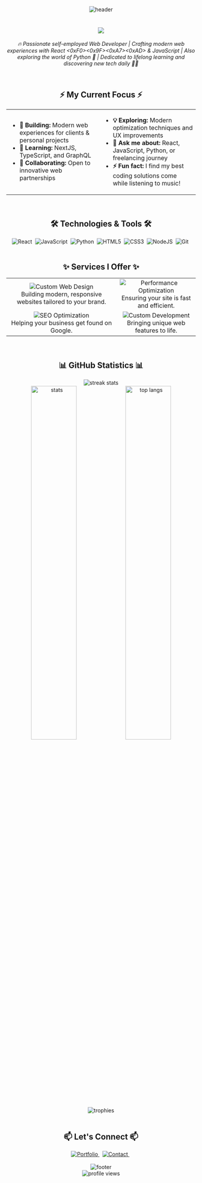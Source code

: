 <!-- Header -->
<div align="center">
  <picture>
    <source media="(prefers-color-scheme: dark)" srcset="https://capsule-render.vercel.app/api?type=waving&color=gradient&customColorList=12&height=300&section=header&text=Welcome%20to%20my%20Profile&fontSize=50&fontAlignY=35&animation=fadeIn&fontColor=FFFFFF">
    <img src="https://capsule-render.vercel.app/api?type=waving&color=gradient&customColorList=12&height=300&section=header&text=Welcome%20to%20my%20Profile&fontSize=50&fontAlignY=35&animation=fadeIn&fontColor=FFFFFF" alt="header">
  </picture>
</div>

<h1 align="center">
  <img src="https://readme-typing-svg.herokuapp.com/?font=Righteous&size=35&center=true&vCenter=true&width=500&height=70&duration=4000&lines=Hi+There!+👋;I'm+thuggys!;Web+Developer+Extraordinaire" />
</h1>

<!-- Profile Bio --> 
<p align="center">
  <em>🔥 Passionate self-employed Web Developer | Crafting modern web experiences with React <0xF0><0x9F><0xA7><0xAD> & JavaScript | Also exploring the world of Python 🐍 | Dedicated to lifelong learning and discovering new tech daily 🌱✨</em>
</p>

<br>

<!-- Skills Section -->
<h2 align="center">⚡ My Current Focus ⚡</h2>

<div align="center">
  <table>
    <tr>
      <td>
        <ul>
          <li><b>🔭 Building:</b> Modern web experiences for clients & personal projects</li>
          <li><b>🌱 Learning:</b> NextJS, TypeScript, and GraphQL</li>
          <li><b>🤝 Collaborating:</b> Open to innovative web partnerships</li>
        </ul>
      </td>
      <td>
        <ul>
          <li><b>💡 Exploring:</b> Modern optimization techniques and UX improvements</li>
          <li><b>💬 Ask me about:</b> React, JavaScript, Python, or freelancing journey</li>
          <li><b>⚡ Fun fact:</b> I find my best coding solutions come while listening to music!</li>
        </ul>
      </td>
    </tr>
  </table>
</div>

<br>

<!-- Tech Stack -->
<h2 align="center">🛠 Technologies & Tools 🛠</h2>

<div align="center">
  <img src="https://img.shields.io/badge/React-61DAFB?style=for-the-badge&logo=react&logoColor=black" alt="React"/>&nbsp;
  <img src="https://img.shields.io/badge/JavaScript-F7DF1E?style=for-the-badge&logo=javascript&logoColor=black" alt="JavaScript"/>&nbsp;
  <img src="https://img.shields.io/badge/Python-3776AB?style=for-the-badge&logo=python&logoColor=white" alt="Python"/>&nbsp;
  <img src="https://img.shields.io/badge/HTML5-E34F26?style=for-the-badge&logo=html5&logoColor=white" alt="HTML5"/>&nbsp;
  <img src="https://img.shields.io/badge/CSS3-1572B6?style=for-the-badge&logo=css3&logoColor=white" alt="CSS3"/>&nbsp;
  <img src="https://img.shields.io/badge/Node.js-339933?style=for-the-badge&logo=node.js&logoColor=white" alt="NodeJS"/>&nbsp;
  <img src="https://img.shields.io/badge/Git-F05032?style=for-the-badge&logo=git&logoColor=white" alt="Git"/>&nbsp;
</div>

<br>

<!-- Services Section -->
<h2 align="center">✨ Services I Offer ✨</h2>

<div align="center">
  <table>
    <tr>
      <td align="center">
        <img src="https://img.shields.io/badge/-Custom%20Web%20Design-9B30FF?style=for-the-badge" alt="Custom Web Design"/><br>
        Building modern, responsive websites tailored to your brand.
      </td>
      <td align="center">
        <img src="https://img.shields.io/badge/-Performance%20Optimization-8A2BE2?style=for-the-badge" alt="Performance Optimization"/><br>
        Ensuring your site is fast and efficient.
      </td>
    </tr>
    <tr>
      <td align="center">
        <img src="https://img.shields.io/badge/-SEO%20Optimization-7B68EE?style=for-the-badge" alt="SEO Optimization"/><br>
        Helping your business get found on Google.
      </td>
      <td align="center">
        <img src="https://img.shields.io/badge/-Custom%20Development-6A5ACD?style=for-the-badge" alt="Custom Development"/><br>
        Bringing unique web features to life.
      </td>
    </tr>
  </table>
</div>

<br>

<!-- GitHub Stats -->
<h2 align="center">📊 GitHub Statistics 📊</h2>

<div align="center">
  <img src="https://github-readme-streak-stats.herokuapp.com/?user=thuggys&theme=tokyonight&hide_border=true" alt="streak stats"/>
</div>

<div align="center">
  <img src="https://github-readme-stats.vercel.app/api?username=thuggys&show_icons=true&theme=tokyonight&hide_border=true" alt="stats" width="49%" />
  <img src="https://github-readme-stats.vercel.app/api/top-langs/?username=thuggys&layout=compact&theme=tokyonight&hide_border=true" alt="top langs" width="49%" />
</div>

<div align="center">
  <img src="https://github-profile-trophy.vercel.app/?username=thuggys&theme=tokyonight&rank=SECRET,SSS,SS,S,AAA,AA,A&row=1&column=7&margin-w=15&margin-h=15&no-frame=true" alt="trophies" />
</div>

<br>

<!-- Connect Section -->
<h2 align="center">📫 Let's Connect 📫</h2>

<div align="center">
  <a href="https://www.cherrycapitalweb.com/" target="_blank">
    <img src="https://img.shields.io/badge/Portfolio-8A2BE2?style=for-the-badge&logo=Google-Chrome&logoColor=white" alt="Portfolio"/>
  </a>&nbsp;
  <a href="https://www.cherrycapitalweb.com/#contact" target="_blank">
    <img src="https://img.shields.io/badge/Contact%20Me-9370DB?style=for-the-badge&logo=Mail.Ru&logoColor=white" alt="Contact"/>
  </a>&nbsp;
</div>

<br>

<!-- Footer -->
<div align="center">
  <picture>
    <source media="(prefers-color-scheme: dark)" srcset="https://capsule-render.vercel.app/api?type=waving&color=gradient&customColorList=12&height=120&section=footer">
    <img src="https://capsule-render.vercel.app/api?type=waving&color=gradient&customColorList=12&height=120&section=footer" alt="footer">
  </picture>
</div>

<div align="center">
  <img src="https://komarev.com/ghpvc/?username=thuggys&style=for-the-badge&color=blueviolet" alt="profile views" />
</div>
